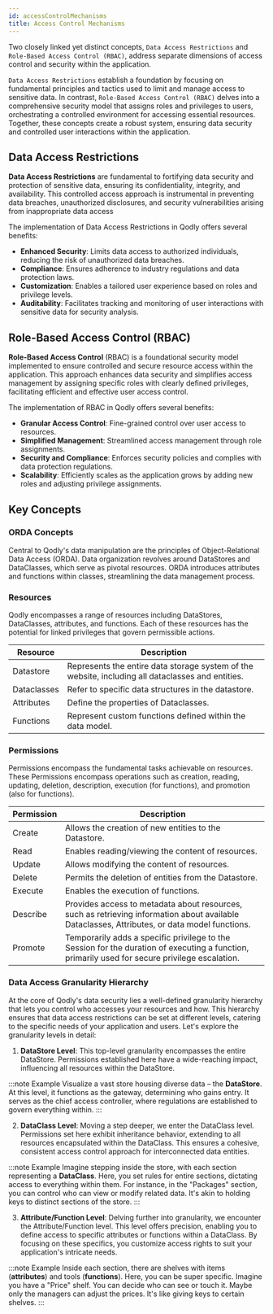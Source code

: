 ```yaml
---
id: accessControlMechanisms
title: Access Control Mechanisms
---
```



Two closely linked yet distinct concepts, `Data Access Restrictions` and `Role-Based Access Control (RBAC)`, address separate dimensions of access control and security within the application. 

`Data Access Restrictions` establish a foundation by focusing on fundamental principles and tactics used to limit and manage access to sensitive data. In contrast, `Role-Based Access Control (RBAC)` delves into a comprehensive security model that assigns roles and privileges to users, orchestrating a controlled environment for accessing essential resources. Together, these concepts create a robust system, ensuring data security and controlled user interactions within the application.


## Data Access Restrictions

**Data Access Restrictions** are fundamental to fortifying data security and protection of sensitive data, ensuring its confidentiality, integrity, and availability. This controlled access approach is instrumental in preventing data breaches, unauthorized disclosures, and security vulnerabilities arising from inappropriate data access

The implementation of Data Access Restrictions in Qodly offers several benefits:

- **Enhanced Security**: Limits data access to authorized individuals, reducing the risk of unauthorized data breaches.
- **Compliance**: Ensures adherence to industry regulations and data protection laws.
- **Customization**: Enables a tailored user experience based on roles and privilege levels.
- **Auditability**: Facilitates tracking and monitoring of user interactions with sensitive data for security analysis.

## Role-Based Access Control (RBAC) 

**Role-Based Access Control** (RBAC) is a foundational security model implemented to ensure controlled and secure resource access within the application. This approach enhances data security and simplifies access management by assigning specific roles with clearly defined privileges, facilitating efficient and effective user access control.


The implementation of RBAC in Qodly offers several benefits:

- **Granular Access Control**: Fine-grained control over user access to resources.
- **Simplified Management**: Streamlined access management through role assignments.
- **Security and Compliance**: Enforces security policies and complies with data protection regulations.
- **Scalability**: Efficiently scales as the application grows by adding new roles and adjusting privilege assignments.

## Key Concepts 

### ORDA Concepts

Central to Qodly's data manipulation are the principles of Object-Relational Data Access (ORDA). Data organization revolves around DataStores and DataClasses, which serve as pivotal resources. ORDA introduces attributes and functions within classes, streamlining the data management process.

### Resources  

Qodly encompasses a range of resources including DataStores, DataClasses, attributes, and functions. Each of these resources has the potential for linked privileges that govern permissible actions.

|Resource           |Description|
|---------------------|---|
|Datastore            |Represents the entire data storage system of the website, including all dataclasses and entities.|  
|Dataclasses          |Refer to specific data structures in the datastore.|
|Attributes           |Define the properties of Dataclasses.|
|Functions |Represent custom functions defined within the data model.|


### Permissions  

Permissions encompass the fundamental tasks achievable on resources. These Permissions encompass operations such as creation, reading, updating, deletion, description, execution (for functions), and promotion (also for functions).

|Permission          |Description|
|--------|---|
|Create  |Allows the creation of new entities to the Datastore.|  
|Read    |Enables reading/viewing the content of resources.|
|Update  |Allows modifying the content of resources.|
|Delete  |Permits the deletion of entities from the Datastore.|
|Execute |Enables the execution of functions.|
|Describe |Provides access to metadata about resources, such as retrieving information about available Dataclasses, Attributes, or data model functions.|
|Promote |Temporarily adds a specific privilege to the Session for the duration of executing a function, primarily used for secure privilege escalation.|


### Data Access Granularity Hierarchy

At the core of Qodly's data security lies a well-defined granularity hierarchy that lets you control who accesses your resources and how. This hierarchy ensures that data access restrictions can be set at different levels, catering to the specific needs of your application and users. Let's explore the granularity levels in detail:


1. **DataStore Level**: This top-level granularity encompasses the entire DataStore. Permissions established here have a wide-reaching impact, influencing all resources within the DataStore.

:::note Example
Visualize a vast store housing diverse data – the **DataStore**. At this level, it functions as the gateway, determining who gains entry. It serves as the chief access controller, where regulations are established to govern everything within.
:::


2. **DataClass Level**: Moving a step deeper, we enter the DataClass level. Permissions set here exhibit inheritance behavior, extending to all resources encapsulated within the DataClass. This ensures a cohesive, consistent access control approach for interconnected data entities.

:::note Example
Imagine stepping inside the store, with each section representing a **DataClass**. Here, you set rules for entire sections, dictating access to everything within them. For instance, in the "Packages" section, you can control who can view or modify related data. It's akin to holding keys to distinct sections of the store.
:::

3. **Attribute/Function Level**: Delving further into granularity, we encounter the Attribute/Function level. This level offers precision, enabling you to define access to specific attributes or functions within a DataClass. By focusing on these specifics, you customize access rights to suit your application's intricate needs.

:::note Example
Inside each section, there are shelves with items (**attributes**) and tools (**functions**). Here, you can be super specific. Imagine you have a "Price" shelf. You can decide who can see or touch it. Maybe only the managers can adjust the prices. It's like giving keys to certain shelves.
:::

